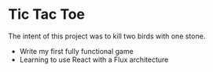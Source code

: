 # Tic Tac Toe

The intent of this project was to kill two birds with one stone.

* Write my first fully functional game
* Learning to use React with a Flux architecture 